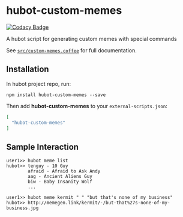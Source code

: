 # hubot-custom-memes
[![Codacy Badge](https://api.codacy.com/project/badge/Grade/41fce71444f54a06a31ac7ca053ab380)](https://www.codacy.com/app/mike_10/hubot-custom-memes?utm_source=github.com&amp;utm_medium=referral&amp;utm_content=parksjr/hubot-custom-memes&amp;utm_campaign=Badge_Grade)

A hubot script for generating custom memes with special commands

See [`src/custom-memes.coffee`](src/custom-memes.coffee) for full documentation.

## Installation

In hubot project repo, run:

`npm install hubot-custom-memes --save`

Then add **hubot-custom-memes** to your `external-scripts.json`:

```json
[
  "hubot-custom-memes"
]
```

## Sample Interaction

```
user1>> hubot meme list
hubot>> tenguy - 10 Guy
		afraid - Afraid to Ask Andy
		aag - Ancient Aliens Guy
		biw - Baby Insanity Wolf
		...
```

```
user1>> hubot meme kermit " " "but that's none of my business"
hubot>> http://memegen.link/kermit/-/but-that%27s-none-of-my-business.jpg
```
